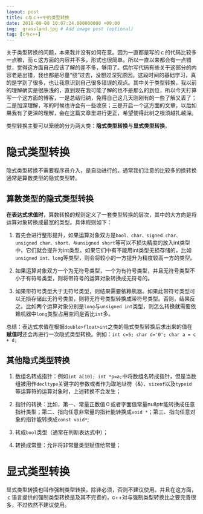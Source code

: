 ```yaml
---
layout: post
title: c与ｃ++中的类型转换
date: 2018-09-08 10:07:24.000000000 +09:00
img:  grassland.jpg # Add image post (optional)
tag: [c与c++]
---
```

关于类型转换的问题，本来我并没有如何在意。因为一直都是写的ｃ的代码比较多一点嘛，而ｃ这方面的内容并不多，形式也很简单。所以一直以来都会有一点错觉，觉得这方面自己应该了解的差不多，够用了。偶尔写代码有些关于这部分的内容老是出错，我也都是尽量“绕”过去，没想过深究原因。这段时间的基础学习，真的是学到了很多，也让我意识到自己很多错误的观点。其中关于类型转换，我以前的理解确实是很肤浅的，直到现在我可能了解的也不是那么的到位，所以今天打算写一个这方面的博客，一是总结归纳，免得自己这几天刚刚有的一些了解又丢了；二是加深理解，写的时候也许会有一些收获；三是开启一个这方面的文章，以后如果我有了更深的理解，会在这篇文章里进行更正，希望使得此树之根须越扎越深。

类型转换主要可以笼统的分为两大类：**隐式类型转换**与**显式类型转换**。

# 隐式类型转换
隐式类型转换不需要程序员介入，是自动进行的。通常我们注意的比较多的换转换通常是算数类型的隐式类型转。
## 算数类型的隐式类型转换
**在表达式求值时**，算数转换的规则定义了一套类型转换的层次，其中的大方向是将运算对象转换成最宽的类型。具体规则如下：

1. 首先会进行整形提升，如果运算对象双方是`bool、char、signed char、unsigned char、short、与unsigned short`等可以不损失精度的放入int类型中，它们就会提升为int类型。如果它们中有不能用int类型无损存储的，比如`unsigned int、long`等类型，则会将较小的一方提升为精度较高一方的类型。

2. 如果运算对象双方一个为无符号类型，一个为有符号类型，并且无符号类型不小于有符号类型，则将带符号的运算对象转换成无符号的。

3. 如果带符号类型大于无符号类型，则结果需要依赖机器。如果此带符号类型可以无损存储此无符号类型，则将无符号类型转换成带符号类型。否则，结果反之。比如两个运算对象分别是`long`与`unsigned int`类型，则怎么转换就需要依赖机器中`long`类型占用空间是否比`int`多。

总结：表达式求值在根据`double>float>int`之类的隐式类型转换后求出来的值在**赋值时**还会再进行一次隐式类型转换。例如：`int c=5; char d='0'; char a = c + d;`

## 其他隐式类型转换
1. 数组名转成指针：例如`int a[10]; int *p=a;`中将数组名转成指针，但是当数组被用作`decltype`关键字的参数或者作为取地址符（&）、`sizeof`以及`typeid`等运算符的运算对象时，上述转换不会发生；

2. 指针的转换：比如，第一、常量正数值０或者字面值常量nullptr能转换成任意指针类型；第二、指向任意非常量的指针能转换成`void *`；第三、指向任意对象的指针能转换成`const void*`;

3. 转成`bool`类型（通常在判断表达式中）；

4. 转换成常量：允许将非常量类型赋值给常量；

# 显式类型转换
显式类型转换也叫作强制类型转换，除非必须，否则不建议使用。并且在这方面，ｃ语言提供的强制类型转换是及其不完善的，c++对与强制类型转换比之要完善很多，不过依然不建议使用。

